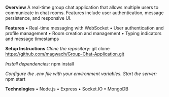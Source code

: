 ﻿**Overview**
A real-time group chat application that allows multiple users to communicate in chat rooms. Features include user authentication, message persistence, and responsive UI.

**Features**
    • Real-time messaging with WebSocket
    • User authentication and profile management
    • Room creation and management
    • Typing indicators and message timestamps

**Setup Instructions**
_Clone the repository:_
git clone https://github.com/magwach/Group-Chat-Application.git

_Install dependencies:_
npm install

_Configure the .env file with your environment variables._
_Start the server:_
npm start

**Technologies**
    • Node.js
    • Express
    • Socket.IO
    • MongoDB
